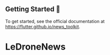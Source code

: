 ## Getting Started 🚀

To get started, see the official documentation at https://flutter.github.io/news_toolkit.
# LeDroneNews
